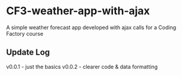 # CF3-weather-app-with-ajax
A simple weather forecast app developed with ajax calls for a Coding Factory course

## Update Log
v0.0.1 - just the basics
v0.0.2 - clearer code & data formatting